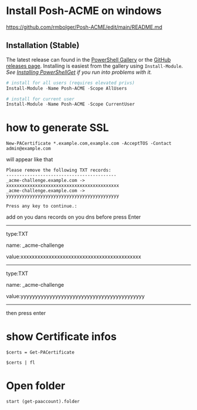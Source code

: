 # Install Posh-ACME on windows

https://github.com/rmbolger/Posh-ACME/edit/main/README.md

## Installation (Stable)

The latest release can found in the [PowerShell Gallery](https://www.powershellgallery.com/packages/Posh-ACME/) or the [GitHub releases page](https://github.com/rmbolger/Posh-ACME/releases). Installing is easiest from the gallery using `Install-Module`. *See [Installing PowerShellGet](https://docs.microsoft.com/en-us/powershell/scripting/gallery/installing-psget) if you run into problems with it.*

```powershell
# install for all users (requires elevated privs)
Install-Module -Name Posh-ACME -Scope AllUsers

# install for current user
Install-Module -Name Posh-ACME -Scope CurrentUser
```


# how to generate SSL 

```
New-PACertificate *.example.com,example.com -AcceptTOS -Contact admin@example.com
```

will appear like that

```
Please remove the following TXT records:
------------------------------------------
_acme-challenge.example.com -> xxxxxxxxxxxxxxxxxxxxxxxxxxxxxxxxxxxxxxxxxxx
_acme-challenge.example.com -> yyyyyyyyyyyyyyyyyyyyyyyyyyyyyyyyyyyyyyyyyyy

Press any key to continue.:
```

add on you dans records on you dns before press Enter

----------------------------

type:TXT

name: _acme-challenge

value:xxxxxxxxxxxxxxxxxxxxxxxxxxxxxxxxxxxxxxxxxxx

---------------

type:TXT

name: _acme-challenge

value:yyyyyyyyyyyyyyyyyyyyyyyyyyyyyyyyyyyyyyyyyyy

----------------------------

then press enter 

# show Certificate infos 

```
$certs = Get-PACertificate
```
```
$certs | fl
```
# Open folder 

```
start (get-paaccount).folder
```
